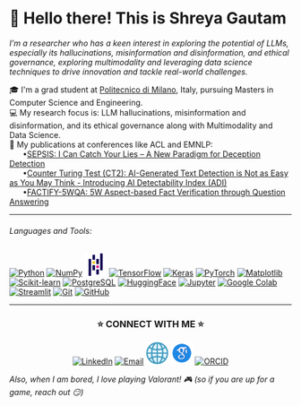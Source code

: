 # **👋 Hello there! This is Shreya Gautam**

<!--![Profile Views](https://komarev.com/ghpvc/?username=ShreyaGautamm&color=blue&style=flat)-->

_I’m a researcher who has a keen interest in exploring the potential of LLMs, especially its hallucinations, misinformation and disinformation, and ethical governance, exploring multimodality and leveraging data science techniques to drive innovation and tackle real-world challenges._

🎓 I'm a grad student at [Politecnico di Milano](https://www.polimi.it/), Italy, pursuing Masters in Computer Science and Engineering.  
💻 My research focus is: LLM hallucinations, misinformation and disinformation, and its ethical governance along with Multimodality and Data Science.  
📝 My publications at conferences like ACL and EMNLP: \
&nbsp;&nbsp;&nbsp;&nbsp;&nbsp;&nbsp;•[SEPSIS: I Can Catch Your Lies – A New Paradigm for Deception Detection](https://aclanthology.org/2025.acl-srw.7/) \
&nbsp;&nbsp;&nbsp;&nbsp;&nbsp;&nbsp;•[Counter Turing Test (CT2): AI-Generated Text Detection is Not as Easy as You May Think - Introducing AI Detectability Index (ADI)](https://aclanthology.org/2023.emnlp-main.136/)  \
&nbsp;&nbsp;&nbsp;&nbsp;&nbsp;&nbsp;•[FACTIFY-5WQA: 5W Aspect-based Fact Verification through Question Answering](https://aclanthology.org/2023.acl-long.581/)

---

<h6 align="left">Languages and Tools:</h6> <p align="left"><a href="https://www.python.org/" target="_blank" rel="noreferrer"><img src="https://www.vectorlogo.zone/logos/python/python-icon.svg" alt="Python" width="40" height="40"/></a> <a href="https://numpy.org/" target="_blank" rel="noreferrer"><img src="https://www.vectorlogo.zone/logos/numpy/numpy-icon.svg" alt="NumPy" width="40" height="40"/></a> <a href="https://pandas.pydata.org/" target="_blank" rel="noreferrer"><img src="https://raw.githubusercontent.com/devicons/devicon/master/icons/pandas/pandas-original.svg" alt="Pandas" width="40" height="40"/></a> <a href="https://www.tensorflow.org/" target="_blank" rel="noreferrer"><img src="https://www.vectorlogo.zone/logos/tensorflow/tensorflow-icon.svg" alt="TensorFlow" width="40" height="40"/></a> <a href="https://keras.io/" target="_blank" rel="noreferrer"><img src="https://cdn.jsdelivr.net/gh/devicons/devicon/icons/keras/keras-original.svg" alt="Keras" width="40" height="40"/></a> <a href="https://pytorch.org/" target="_blank" rel="noreferrer"><img src="https://www.vectorlogo.zone/logos/pytorch/pytorch-icon.svg" alt="PyTorch" width="40" height="40"/></a> <a href="https://matplotlib.org/" target="_blank" rel="noreferrer"><img src="https://cdn.jsdelivr.net/gh/devicons/devicon/icons/matplotlib/matplotlib-original.svg" alt="Matplotlib" width="40" height="40"/></a> <a href="https://scikit-learn.org/" target="_blank" rel="noreferrer"><img src="https://cdn.jsdelivr.net/gh/devicons/devicon/icons/scikitlearn/scikitlearn-original.svg" alt="Scikit-learn" width="40" height="40"/></a> <a href="https://www.postgresql.org" target="_blank" rel="noreferrer"><img src="https://cdn.jsdelivr.net/gh/devicons/devicon/icons/postgresql/postgresql-original.svg" alt="PostgreSQL" width="40" height="40"/></a> <a href="https://huggingface.co/" target="_blank" rel="noreferrer"><img src="https://huggingface.co/front/assets/huggingface_logo.svg" alt="HuggingFace" width="40" height="40"/></a> <a href="https://jupyter.org/" target="_blank" rel="noreferrer"><img src="https://www.vectorlogo.zone/logos/jupyter/jupyter-icon.svg" alt="Jupyter" width="40" height="40"/></a> <a href="https://colab.research.google.com/" target="_blank" rel="noreferrer"><img src="https://cdn.jsdelivr.net/gh/devicons/devicon/icons/googlecolab/googlecolab-plain.svg" alt="Google Colab" width="40" height="40"/></a> <a href="https://streamlit.io/" target="_blank" rel="noreferrer"><img src="https://cdn.jsdelivr.net/gh/devicons/devicon/icons/streamlit/streamlit-original.svg" alt="Streamlit" width="40" height="40"/></a> <a href="https://git-scm.com/" target="_blank" rel="noreferrer"><img src="https://www.vectorlogo.zone/logos/git-scm/git-scm-icon.svg" alt="Git" width="40" height="40"/></a> <a href="https://github.com/" target="_blank" rel="noreferrer"><img src="https://cdn.jsdelivr.net/gh/devicons/devicon/icons/github/github-original.svg" alt="GitHub" width="40" height="40"/></a></p>

---

<h3 align="center">⭐ CONNECT WITH ME ⭐</h3>
<p align="center">
<a href="https://www.linkedin.com/in/shreyagautamm/" target="_blank"><img src="https://cdn.jsdelivr.net/gh/devicons/devicon/icons/linkedin/linkedin-original.svg" alt="LinkedIn" width="40" height="40"/></a>&nbsp;<a href="mailto:gautamm.shreya@gmail.com" target="_blank"><img src="https://img.icons8.com/fluency/48/gmail-new.png" alt="Email" width="40" height="40"/></a>&nbsp;<a href="https://sites.google.com/view/shreya-gautamm/" target="_blank"><img src="images/website icon.png" alt="Website" width="40" height="40"/></a>&nbsp;<a href="https://scholar.google.com/citations?user=eaRErNwAAAAJ&hl=en" target="_blank"><img src="images/google scholar.png" alt="Google Scholar" width="40" height="40" alt="Google Scholar" width="50" height="50"/></a>&nbsp;<a href="https://orcid.org/my-orcid?orcid=0009-0003-6444-9376" target="_blank"><img src="https://upload.wikimedia.org/wikipedia/commons/0/06/ORCID_iD.svg" alt="ORCID" width="40" height="40"/></a>
</p>


_Also, when I am bored, I love playing Valorant! 🎮 (so if you are up for a game, reach out 😏)_

